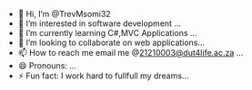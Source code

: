 - 👋 Hi, I’m @TrevMsomi32
- 👀 I’m interested in software development ...
- 🌱 I’m currently learning C#,MVC Applications ...
- 💞️ I’m looking to collaborate on web applications...
- 📫 How to reach me email me @21210003@dut4life.ac.za ...
- 😄 Pronouns: ...
- ⚡ Fun fact: I work hard to fullfull my dreams...

<!---
TrevMsomi32/TrevMsomi32 is a ✨ special ✨ repository because its `README.md` (this file) appears on your GitHub profile.
You can click the Preview link to take a look at your changes.
--->
